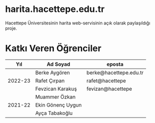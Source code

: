 # harita.hacettepe.edu.tr

Hacettepe Üniversitesinin harita web-servisinin açık olarak paylaşıldığı proje.

# Katkı Veren Öğrenciler


<table>
    <thead>
        <tr>
            <th>Yıl</th>
            <th>Ad Soyad</th>
            <th>eposta</th>
        </tr>
    </thead>
    <tbody>
        <tr>
            <td rowspan=3>2022-23</td>
            <td> Berke Aygören </td>
            <td> berke@hacettepe.edu.tr </td>
        </tr>
        <tr>
            <td> Rafet Çırpan</td>
            <td> rafet@hacettepe</td>    
        </tr>
        <tr>
            <td> Fevzican Karakuş</td>
            <td> fevizan@hacettepe</td>
        </tr>
        <tr>
            <td rowspan=3>2021-22</td>
            <td> Muammer Özkan </td>
            <td>  </td>
        </tr>
        <tr>
            <td> Ekin Gönenç Uygun</td>
            <td> </td>    
        </tr>
        <tr>
            <td> Ayça Tabakoğlu</td>
            <td> </td>
        </tr>
    </tbody>
</table>
